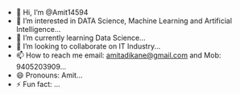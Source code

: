 - 👋 Hi, I’m @Amit14594
- 👀 I’m interested in DATA Science, Machine Learning and Artificial Intelligence...
- 🌱 I’m currently learning Data Science...
- 💞️ I’m looking to collaborate on IT Industry...
- 📫 How to reach me email: amitadikane@gmail.com and Mob: 9405203909...
- 😄 Pronouns: Amit...
- ⚡ Fun fact: ...

<!---
Amit14594/Amit14594 is a ✨ special ✨ repository because its `README.md` (this file) appears on your GitHub profile.
You can click the Preview link to take a look at your changes.
--->
